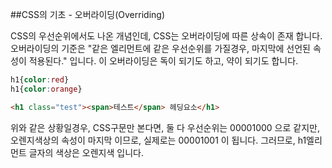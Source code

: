 ##CSS의 기초 - 오버라이딩(Overriding)

CSS의 우선순위에서도 나온 개념인데, CSS는 오버라이딩에 따른 상속이 존재 합니다.
오버라이딩의 기준은 "같은 엘리먼트에 같은 우선순위를 가질경우, 마지막에 선언된 속성이 적용된다." 입니다.
이 오버라이딩은 독이 되기도 하고, 약이 되기도 합니다.

```css
h1{color:red}
h1{color:orange}
```
```html
<h1 class="test"><span>테스트</span> 헤딩요소</h1>
```

위와 같은 상황일경우, CSS구문만 본다면, 둘 다 우선순위는 00001000 으로 같지만, 오렌지색상의 속성이 마지막 이므로,
실제로는 00001001 이 됩니다. 그러므로, h1엘리먼트 글자의 색상은 오렌지색 입니다.